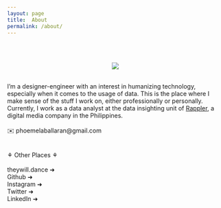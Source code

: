 ```yaml
---
layout: page
title:  About
permalink: /about/
---
```


<br><br>
<p align="center"><img src="https://phoemelaballaran.github.io/assets/sample/page/about/portrait.jpeg"/></p>
<br>
I’m a designer-engineer with an interest in humanizing technology, especially when it comes to the usage of data. This is the place where I make sense of the stuff I work on, either professionally or personally. Currently, I work as a data analyst at the data insighting unit of <a href="https://www.rappler.com" target="_blank">Rappler</a>, a digital media company in the Philippines.
<br><br>✉️ phoemelaballaran@gmail.com<br><br>
<br>⚘ Other Places ⚘<br>
<br><a href="https://www.theywill.dance" target="_blank" style="text-decoration: none;">theywill.dance ➜</a>
<br><a href="https://github.com/phoemelaballaran" target="_blank" style="text-decoration: none;">Github ➜</a>
<br><a href="https://instagram.com/phoemelaballaran" target="_blank" style="text-decoration: none;">Instagram ➜</a>
<br><a href="https://twitter.com/theywill_dance" target="_blank" style="text-decoration: none;">Twitter ➜</a>
<br><a href="https://www.linkedin.com/in/phoemela-ballaran/" target="_blank" style="text-decoration: none;">LinkedIn ➜</a>
